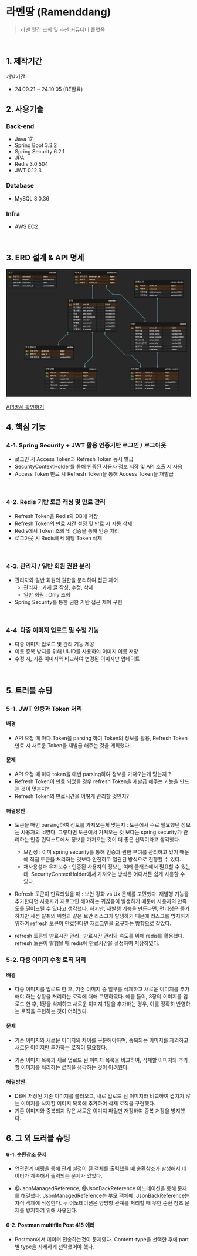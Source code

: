 # 라멘땅 (Ramenddang)
>  라멘 맛집 조회 및 추천 커뮤니티 플랫폼
<br/>

## 1. 제작기간
개발기간 
- 24.09.21 ~ 24.10.05 (BE완료)

## 2. 사용기술
### **Back-end**
- Java 17
- Spring Boot 3.3.2
- Spring Security 6.2.1
- JPA
- Redis 3.0.504
- JWT 0.12.3 

### **Database**
- MySQL 8.0.36

### **Infra**
- AWS EC2
<br/>

## 3. ERD 설계 & API 명세
![erdfile](/images/image.png)
<br/>


[API명세 확인하기](https://documenter.getpostman.com/view/33571279/2sAXxMfZ1g#1b0c4a74-d811-437f-817b-b98c74322742)
<br/>

## 4. 핵심 기능

### 4-1. Spring Security + JWT 활용 인증기반 로그인 / 로그아웃 
- 로그인 시 Access Token과 Refresh Token 동시 발급
- SecurityContextHolder를 통해 인증된 사용자 정보 저장 및 API 호출 시 사용
- Access Token 만료 시 Refresh Token을 통해 Access Token을 재발급

<br/>

### 4-2. Redis 기반 토큰 캐싱 및 만료 관리
- Refresh Token을 Redis와 DB에 저장
- Refresh Token의 만료 시간 설정 및 만료 시 자동 삭제
- Redis에서 Token 조회 및 검증을 통해 인증 처리
- 로그아웃 시 Redis에서 해당 Token 삭제

<br/>

### 4-3. 관리자 / 일반 회원 권한 분리
- 관리자와 일반 회원의 권한을 분리하여 접근 제어
    - 관리자 : 가게 글 작성, 수정, 삭제
    - 일반 회원 : Only 조회
- Spring Security를 통한 권한 기반 접근 제어 구현

<br/>

### 4-4. 다중 이미지 업로드 및 수정 기능
- 다중 이미지 업로드 및 관리 기능 제공
- 이름 중복 방지를 위해 UUID를 사용하여 이미지 이름 저장
- 수정 시, 기존 이미지와 비교하여 변경된 이미지만 업데이트

<br/>

## 5. 트러블 슈팅

### 5-1. JWT 인증과 Token 처리
#### 배경
- API 요청 때 마다 Token을 parsing 하여 Token의 정보를 활용, Refresh Token 만료 시 새로운 Token을 재발급 해주는 것을 계획했다.

#### 문제
-  API 요청 때 마다 token을 매번 parsing하여 정보를 가져오는게 맞는지 ?
-  Refresh Token이 만료 되었을 경우 refresh Token을 재발급 해주는 기능을 만드는 것이 맞는지?
-  Refresh Token의 만료시간을 어떻게 관리할 것인지?

#### 해결방안
- 토큰을 매번 parsing하여 정보를 가져오는게 맞는지 : 토큰에서 주로 필요했던 정보는 사용자의 id였다. 그렇다면 토큰에서 가져오는 것 보다는 spring security가 관리하는 인증 컨텍스트에서 정보를 가져오는 것이 더 좋은 선택이라고 생각했다. 
    - 보안성 : 이미 spring security를 통해 인증과 권한 부여를 관리하고 있기 때문에 직접 토큰을 처리하는 것보다 안전하고 일관된 방식으로 진행할 수 있다.
    - 재사용성과 유지보수 : 인증된 사용자의 정보는 여러 클래스에서 필요할 수 있는데, SecurityContextHolder에서 가져오는 방식은 어디서든 쉽게 사용할 수 있다.

- Refresh 토큰이 만료되었을 때 : 보안 강화 vs Ux 문제를 고민했다. 재발행 기능을 추가한다면 사용자가 재로그인 해야하는 귀찮음이 발생하기 때문에 사용자의 만족도를 떨어뜨릴 수 있다고 생각했다. 하지만, 재발행 기능을 만든다면, 편리성은 증가하지만 세션 탈취의 위험과 같은 보안 리스크가 발생하기 때문에 리스크를 방지하기 위하여 refresh 토큰이 만료된다면 재로그인을 요구하는 방향으로 잡았다.

- refresh 토큰의 만료시간 관리 :  만료시간 관리와 속도를 위해 redis를 활용했다. refresh 토큰이 발행될 때 redis에 만료시간을 설정하여 저장하였다.

### 5-2. 다중 이미지 수정 로직 처리
#### 배경
- 다중 이미지를 업로드 한 후, 기존 이미지 중 일부를 삭제하고 새로운 이미지를 추가해야 하는 상황을 처리하는 로직에 대해 고민하였다. 예를 들어, 3장의 이미지를 업로드 한 후, 1장을 삭제하고 새로운 이미지 1장을 추가하는 경우, 이를 정확히 반영하는 로직을 구현하는 것이 어려웠다.

#### 문제
- 기존 이미지와 새로운 이미지의 차이를 구분해야하며, 중복되는 이미지를 제외하고 새로운 이미지만 추가하는 로직이 필요했다.

- 기존 이미지 목록과 새로 업로드 된 이미지 목록을 비교하여, 삭제할 이미지와 추가할 이미지를 처리하는 로직을 생각하는 것이 어려웠다.

#### 해결방안
- DB에 저장된 기존 이미지를 불러오고, 새로 업로드 된 이미지와 비교하여 겹치지 않는 이미지를 삭제할 이미지 목록에 추가하여 삭제 로직을 구현했다.
- 기존 이미지와 중복되지 않은 새로운 이미지 파일만 저장하여 중복 저장을 방지했다.

## 6. 그 외 트러블 슈팅

#### 6-1. 순환참조 문제
- 연관관계 매핑을 통해 관계 설정이 된 객체를 출력했을 때 순환참조가 발생해서 데이터가 계속해서 출력되는 문제가 있었다.

- @JsonManagedReference, @JsonBackReference 어노테이션을 통해 문제를 해결했다.
JsonManagedReference는 부모 객체에, JsonBackReference는 자식 객체에 작성한다.
두 어노테이션은 양방향 관계를 처리할 때 무한 순환 참조 문제를 방지하기 위해 사용된다.

#### 6-2. Postman multifile Post 415 에러
- Postman에서 데이터 전송하는것이 문제였다. Content-type을 선택한 후에 part별 type을 자세하게 선택했어야 했다.
